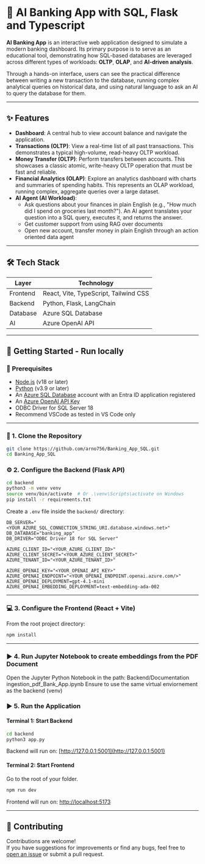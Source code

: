 # 🏦  AI Banking App with SQL, Flask and Typescript

**AI Banking App** is an interactive web application designed to simulate a modern banking dashboard. Its primary purpose is to serve as an educational tool, demonstrating how SQL-based databases are leveraged across different types of workloads: **OLTP**, **OLAP**, and **AI-driven analysis**.

Through a hands-on interface, users can see the practical difference between writing a new transaction to the database, running complex analytical queries on historical data, and using natural language to ask an AI to query the database for them.

---

## ✨ Features

- **Dashboard**: A central hub to view account balance and navigate the application.
- **Transactions (OLTP)**: View a real-time list of all past transactions. This demonstrates a typical high-volume, read-heavy OLTP workload.
- **Money Transfer (OLTP)**: Perform transfers between accounts. This showcases a classic atomic, write-heavy OLTP operation that must be fast and reliable.
- **Financial Analytics (OLAP)**: Explore an analytics dashboard with charts and summaries of spending habits. This represents an OLAP workload, running complex, aggregate queries over a large dataset.
- **AI Agent (AI Workload)**: 
    - Ask questions about your finances in plain English (e.g., "How much did I spend on groceries last month?"). An AI agent translates your question into a SQL query, executes it, and returns the answer.
    - Get customer support from using RAG over documents
    - Open new account, transfer money in plain English through an action oriented data agent

---

## 🛠️ Tech Stack

| Layer    | Technology                            |
| -------- | ------------------------------------- |
| Frontend | React, Vite, TypeScript, Tailwind CSS |
| Backend  | Python, Flask, LangChain              |
| Database | Azure SQL Database                    |
| AI       | Azure OpenAI API                      |

---

## 🚀 Getting Started - Run locally

### 🔧 Prerequisites

- [Node.js](https://nodejs.org/) (v18 or later)
- [Python](https://www.python.org/) (v3.9 or later)
- An [Azure SQL Database](https://azure.microsoft.com/en-us/services/sql-database/) account with an Entra ID application registered
- An [Azure OpenAI API Key](https://azure.microsoft.com/en-us/products/ai-services/openai-service)
- ODBC Driver for SQL Server 18
- Recommend VSCode as tested in VS Code only

---

### 📅 1. Clone the Repository

```bash
git clone https://github.com/arno756/Banking_App_SQL.git
cd Banking_App_SQL
```


### ⚙️ 2. Configure the Backend (Flask API)

```bash
cd backend
python3 -m venv venv
source venv/bin/activate  # Or .\venv\Scripts\activate on Windows
pip install -r requirements.txt
```

Create a `.env` file inside the `backend/` directory:

```env
DB_SERVER="<YOUR_AZURE_SQL_CONNECTION_STRING_URI.database.windows.net>"
DB_DATABASE="banking_app"
DB_DRIVER="ODBC Driver 18 for SQL Server"

AZURE_CLIENT_ID="<YOUR_AZURE_CLIENT_ID>"
AZURE_CLIENT_SECRET="<YOUR_AZURE_CLIENT_SECRET>"
AZURE_TENANT_ID="<YOUR_AZURE_TENANT_ID>"

AZURE_OPENAI_KEY="<YOUR_OPENAI_API_KEY>"
AZURE_OPENAI_ENDPOINT="<YOUR_OPENAI_ENDPOINT.openai.azure.com/>"
AZURE_OPENAI_DEPLOYMENT=gpt-4.1-mini
AZURE_OPENAI_EMBEDDING_DEPLOYMENT=text-embedding-ada-002

```

---

### 💻 3. Configure the Frontend (React + Vite)

From the root project directory:

```bash
npm install
```

---

### ▶️ 4. Run Jupyter Notebook to create embeddings from the PDF Document

Open the Jupyter Python Notebook in the path: Backend/Documentation ingestion_pdf_Bank_App.ipynb
Ensure to use the same virtual enviornement as the backend (venv)

### ▶️ 5. Run the Application

#### Terminal 1: Start Backend

```bash
cd backend
python3 app.py
```

Backend will run on: [http://127.0.0.1:5001](http://127.0.0.1:5001)

#### Terminal 2: Start Frontend

Go to the root of your folder.

```bash
npm run dev
```

Frontend will run on: [http://localhost:5173](http://localhost:5173)

---

## 🤝 Contributing

Contributions are welcome!\
If you have suggestions for improvements or find any bugs, feel free to [open an issue](https://github.com/Banking_App_SQL/issues) or submit a pull request.
